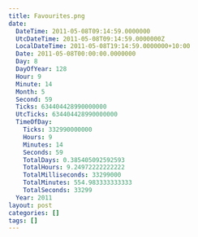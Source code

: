 ```yaml
---
title: Favourites.png
date:
  DateTime: 2011-05-08T09:14:59.0000000
  UtcDateTime: 2011-05-08T09:14:59.0000000Z
  LocalDateTime: 2011-05-08T19:14:59.0000000+10:00
  Date: 2011-05-08T00:00:00.0000000
  Day: 8
  DayOfYear: 128
  Hour: 9
  Minute: 14
  Month: 5
  Second: 59
  Ticks: 634404428990000000
  UtcTicks: 634404428990000000
  TimeOfDay:
    Ticks: 332990000000
    Hours: 9
    Minutes: 14
    Seconds: 59
    TotalDays: 0.385405092592593
    TotalHours: 9.24972222222222
    TotalMilliseconds: 33299000
    TotalMinutes: 554.983333333333
    TotalSeconds: 33299
  Year: 2011
layout: post
categories: []
tags: []
---
```


